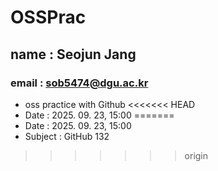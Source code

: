 # OSSPrac 
## name : Seojun Jang
### email : sob5474@dgu.ac.kr

- oss practice with Github
<<<<<<< HEAD
- Date : 2025. 09. 23, 15:00
=======
- Date : 2025. 09. 23, 15:00
- Subject : GitHub
132
>>>>>>> origin
